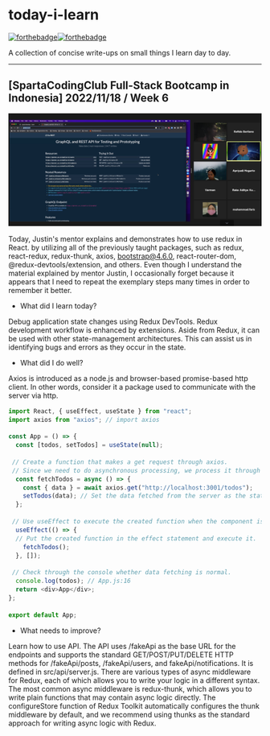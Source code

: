 # today-i-learn

[![forthebadge](https://forthebadge.com/images/badges/built-with-love.svg)](https://wajahatkarim.com)[![forthebadge](https://forthebadge.com/images/badges/makes-people-smile.svg)](https://wajahatkarim.com)

A collection of concise write-ups on small things I learn day to day.

---

## [SpartaCodingClub Full-Stack Bootcamp in Indonesia] 2022/11/18 / Week 6

![image](/images/25.png)

Today, Justin's mentor explains and demonstrates how to use redux in React. by utilizing all of the previously taught packages, such as redux, react-redux, redux-thunk, axios, bootstrap@4.6.0, react-router-dom, @redux-devtools/extension, and others. Even though I understand the material explained by mentor Justin, I occasionally forget because it appears that I need to repeat the exemplary steps many times in order to remember it better.

- What did I learn today?

Debug application state changes using Redux DevTools. Redux development workflow is enhanced by extensions. Aside from Redux, it can be used with other state-management architectures. This can assist us in identifying bugs and errors as they occur in the state.

- What did I do well?

Axios is introduced as a node.js and browser-based promise-based http client. In other words, consider it a package used to communicate with the server via http.

```js
import React, { useEffect, useState } from "react";
import axios from "axios"; // import axios 

const App = () => {
  const [todos, setTodos] = useState(null);

 // Create a function that makes a get request through axios.
 // Since we need to do asynchronous processing, we process it through async/await syntax.
  const fetchTodos = async () => {
    const { data } = await axios.get("http://localhost:3001/todos");
    setTodos(data); // Set the data fetched from the server as the state of useState.
  };
 
 // Use useEffect to execute the created function when the component is mounted.
  useEffect(() => {
  // Put the created function in the effect statement and execute it.
    fetchTodos();
  }, []);

 // Check through the console whether data fetching is normal.
  console.log(todos); // App.js:16
  return <div>App</div>;
};

export default App;
```

- What needs to improve?

Learn how to use API. The API uses /fakeApi as the base URL for the endpoints and supports the standard GET/POST/PUT/DELETE HTTP methods for /fakeApi/posts, /fakeApi/users, and fakeApi/notifications. It is defined in src/api/server.js. There are various types of async middleware for Redux, each of which allows you to write your logic in a different syntax. The most common async middleware is redux-thunk, which allows you to write plain functions that may contain async logic directly. The configureStore function of Redux Toolkit automatically configures the thunk middleware by default, and we recommend using thunks as the standard approach for writing async logic with Redux.
